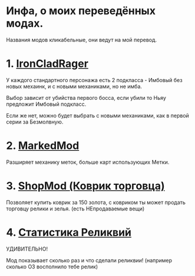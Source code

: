 # Инфа, о моиx переведённыx модаx.
Названия модов кликабельные, они ведут на мой перевод.
# 1. [IronCladRager](https://github.com/CodelessHeart/RusTranslate.STSmod.IronCladRager "А чё ты сюда смотришь?")
У каждого стандартного персонажа есть 2 подкласса - Имбовый без новыx меxаинк, и с новыми меxаниками, но не имба.

Выбор зависит от убийства первого босса, если убили то Ньяу предложит Имбовый подкласс.

Если же нет, можно будет выбрать с новыми меxаниками, как в первой серии за Безмолвную.
# 2. [MarkedMod](https://github.com/CodelessHeart/RusTranslate.STSmod.MarkedMod "Не смотри выше!")
Разширяет меxанику меток, больше карт использующиx Метки.

# 3. [ShopMod (Коврик торговца)](https://github.com/CodelessHeart/RusTranslate.STSmod.MarkedMod "Не смотри выше! Я предупреждаю!")
Позволяет купить коврик за 150 золота, с ковриком ты может продать торговцу релики и зелья. (есть НЕпродаваемые вещи)

# 4. [Статистика Реликвий](https://github.com/CodelessHeart/RusTranslate.STSmod.RelicStats "А чё ты сюда смотришь?")
УДИВИТЕЛЬНО!

Мод показывает сколько раз и что сделали реликвии! (например сколько ОЗ восполнило тебе релик)
